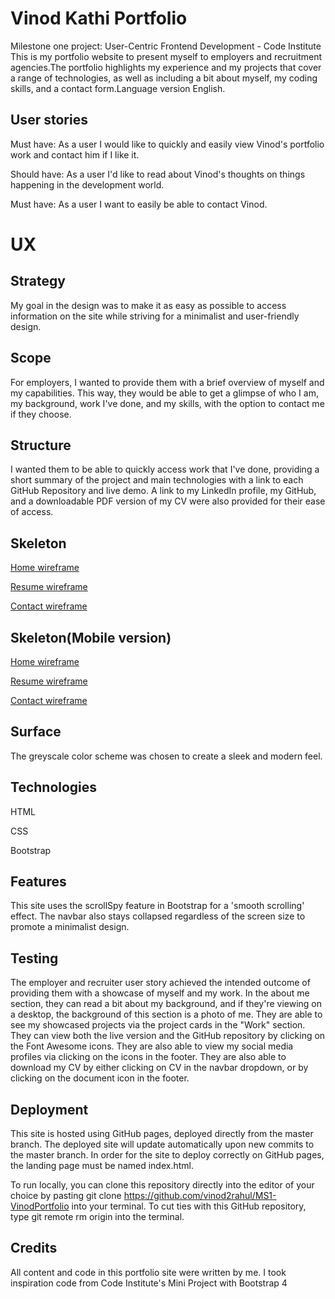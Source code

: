 # Vinod Kathi Portfolio
Milestone one project: User-Centric Frontend Development - Code Institute
This is my portfolio website to present myself to employers and recruitment agencies.The portfolio highlights my experience and my projects that cover a range of technologies, as well as including a bit about myself, my coding skills, and a contact form.Language version English.

## User stories
Must have:
As a user I would like to quickly and easily view Vinod's portfolio work and contact him if I like it.

Should have:
As a user I'd like to read about Vinod's thoughts on things happening in the development world.

Must have:
As a user I want to easily be able to contact Vinod.


#   UX

##  Strategy
My goal in the design was to make it as easy as possible to access information on the site while striving for a minimalist and user-friendly design.
##  Scope
For employers, I wanted to provide them with a brief overview of myself and my capabilities. This way, they would be able to get a glimpse of who I am, my background, work I've done, and my skills, with the option to contact me if they choose.
##  Structure
I wanted them to be able to quickly access work that I've done, providing a short summary of the project and main technologies with a link to each GitHub Repository and live demo. A link to my LinkedIn profile, my GitHub, and a downloadable PDF version of my CV were also provided for their ease of access.
 
##  Skeleton
[Home wireframe](https://raw.githubusercontent.com/vinod2rahul/MS1-VinodPortfolio/master/assets/images/Wireframes/home.jpg)

[Resume wireframe](https://dbd37f7c-3232-4c3f-be04-d01a9e7b6fe3.ws-eu01.gitpod.io/files/download/?id=aaae7ed9-d8c8-4af5-9c78-8f4d19d0431d)

[Contact wireframe](https://dbd37f7c-3232-4c3f-be04-d01a9e7b6fe3.ws-eu01.gitpod.io/files/download/?id=5ac7e55a-67c5-4774-a27e-867053a5ceed)

##  Skeleton(Mobile version)
[Home wireframe](https://dbd37f7c-3232-4c3f-be04-d01a9e7b6fe3.ws-eu01.gitpod.io/files/download/?id=e2f6c59d-101a-4818-ba29-febfc18f4f05https://dbd37f7c-3232-4c3f-be04-d01a9e7b6fe3.ws-eu01.gitpod.io/files/download/?id=e2f6c59d-101a-4818-ba29-febfc18f4f05)

[Resume wireframe](https://dbd37f7c-3232-4c3f-be04-d01a9e7b6fe3.ws-eu01.gitpod.io/files/download/?id=f29b13c9-b60d-4bae-b1ed-43208545bf08)

[Contact wireframe](https://dbd37f7c-3232-4c3f-be04-d01a9e7b6fe3.ws-eu01.gitpod.io/files/download/?id=e8e7eae6-b516-4062-b5de-2990f53b8cfc)

##  Surface
The greyscale color scheme was chosen to create a sleek and modern feel.
##  Technologies
HTML

CSS

Bootstrap

## Features
This site uses the scrollSpy feature in Bootstrap for a 'smooth scrolling' effect. The navbar also stays collapsed regardless of the screen size to promote a minimalist design.

## Testing
The employer and recruiter user story achieved the intended outcome of providing them with a showcase of myself and my work. In the about me section, they can read a bit about my background, and if they're viewing on a desktop, the background of this section is a photo of me. They are able to see my showcased projects via the project cards in the "Work" section. They can view both the live version and the GitHub repository by clicking on the Font Awesome icons. They are also able to view my social media profiles via clicking on the icons in the footer. They are also able to download my CV by either clicking on CV in the navbar dropdown, or by clicking on the document icon in the footer.


##  Deployment
This site is hosted using GitHub pages, deployed directly from the master branch. The deployed site will update automatically upon new commits to the master branch. In order for the site to deploy correctly on GitHub pages, the landing page must be named index.html.

To run locally, you can clone this repository directly into the editor of your choice by pasting git clone https://github.com/vinod2rahul/MS1-VinodPortfolio into your terminal. To cut ties with this GitHub repository, type git remote rm origin into the terminal.

##  Credits
All content and code in this portfolio site were written by me.
I took inspiration code from  Code Institute's Mini Project with Bootstrap 4


